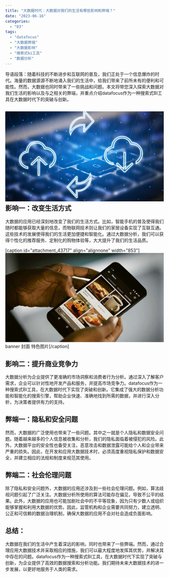 ```yaml
---
title: "大数据时代：大数据对我们的生活有哪些影响和弊端？"
date: "2023-06-16"
categories: 
  - "03"
tags: 
  - "datafocus"
  - "大数据弊端"
  - "大数据影响"
  - "搜索式bi工具"
  - "数据分析"
---
```


导语段落：随着科技的不断进步和互联网的普及，我们正处于一个信息爆炸的时代。海量的数据源源不断地涌入我们的生活中，给我们带来了前所未有的便利和可能性。然而，大数据也同时带来了一些挑战和问题。本文将带您深入探索大数据对我们生活的影响以及与之相关的弊端，并重点介绍datafocus作为一种搜索式BI工具在大数据时代下的突破与创新。

## ![image.png](images/1657723279-image-png.png) 影响一：改变生活方式

大数据的应用已经深刻地改变了我们的生活方式。比如，智能手机的普及使得我们随时都能够获取大量的信息，而物联网技术则让我们的家居设备实现了互联互通。这些技术的发展使得我们的生活更加便捷和智能化。通过大数据分析，我们可以获得个性化的推荐服务、定制化的购物体验等，大大提升了我们的生活品质。

\[caption id="attachment\_43717" align="alignnone" width="853"\]![blob.jpeg](images/1662602259-blob-jpeg.jpeg) banner 封面 特色图片\[/caption\]

## 影响二：提升商业竞争力

大数据分析为企业提供了更准确的市场洞察和消费者行为分析。通过深入了解客户需求，企业可以针对性地开发产品和服务，并提高市场竞争力。datafocus作为一种搜索式BI工具，在大数据时代下实现了突破和创新。它集成了强大的数据分析功能和智能化的搜索引擎，帮助企业快速、准确地找到所需的数据，并进行深入分析，为决策者提供有力的支持。

## 弊端一：隐私和安全问题

然而，大数据的广泛使用也带来了一些问题。其中之一就是个人隐私和数据安全问题。随着越来越多的个人信息被收集和分析，我们的隐私面临着被侵犯的风险。此外，大数据平台的安全性也备受关注，恶意攻击和数据泄露可能给个人和企业带来严重的损失。因此，在开发和应用大数据技术时，必须高度重视隐私保护和数据安全，并建立相应的法规和制度来规范其使用。

## 弊端二：社会伦理问题

除了隐私和安全问题外，大数据的应用还涉及到一些社会伦理问题。例如，算法歧视问题引起了广泛关注。大数据分析所使用的算法可能存在偏见，导致不公平的结果。此外，大数据的应用也可能加剧社会中的不平等现象，因为只有少数人或组织能够掌握和利用大数据的优势。因此，监管机构和企业需要共同努力，建立透明、公正和可信赖的数据治理机制，确保大数据的应用不会对社会造成负面影响。

## 总结：

大数据在我们的生活中产生着深远的影响，同时也带来了一些弊端。然而，通过合理应用大数据技术并采取相应的措施，我们可以最大程度地发挥其优势，并解决其中存在的问题。datafocus作为一种搜索式BI工具，在大数据时代下实现了突破与创新，为企业提供了高效的数据搜索和分析功能。我们期待未来大数据技术的进一步发展，以更好地服务于人类的需求。
